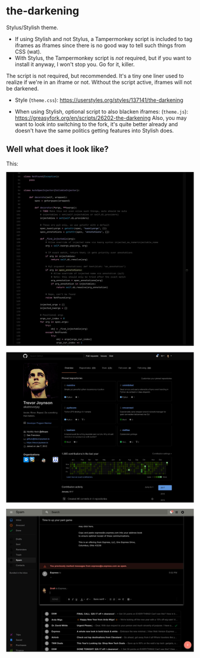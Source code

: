 the-darkening
=============

Stylus/Stylish theme.

* If using Stylish and not Stylus, a Tampermonkey script is included to tag iframes as iframes since there is no good
  way to tell such things from CSS (wat).
* With Stylus, the Tampermonkey script is *not* required, but if you want to install it anyway, I won't stop you. Go for
  it, killer.

The script is not required, but recommended. It's a tiny one liner used to realize if we're in an iframe or not.
Without the script active, iframes will not be darkened.

* Style (`theme.css`): https://userstyles.org/styles/137141/the-darkening

* When using Stylish, optional script to also blacken iframes: (`theme.js`): https://greasyfork.org/en/scripts/26202-the-darkening
  Also, you may want to look into switching to the fork, it's quite better already and doesn't have the same politics getting
  features into Stylish does.

Well what does it look like?
----------------------------

This:

![shot0](./media/screenshots/2017-01-02-203342_swaygrab.jpg?raw=true "Github CodeMirror Showing Syntax Highlighting")

![shot1](./media/screenshots/2017-01-02-203034_swaygrab.jpg?raw=true "Github Profile")

![shot2](./media/screenshots/2017-01-02-203317_swaygrab.jpg?raw=true "Inbox")
